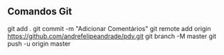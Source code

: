 ## Comandos Git
git add .
git commit -m "Adicionar Comentários"
git remote add origin https://github.com/andrefelipeandrade/pdv.git
git branch -M master
git push -u origin master
